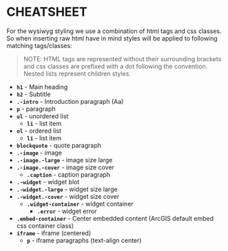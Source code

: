 # CHEATSHEET

For the wysiwyg styling we use a combination of html tags and css classes. 
So when inserting raw html have in mind styles will be applied to following matching tags/classes:

> NOTE: HTML tags are represented without their surrounding brackets and css classes are prefixed with a dot following the convention. Nested lists represent children styles.
- **`h1`** - Main heading
- **`h2`** - Subtitle
- **`.-intro`** - Introduction paragraph (Aa)
- **`p`** - paragraph
- **`ul`** - unordered list
    - **`li`** - list item
- **`ol`** - ordered list
    - **`li`** - list item
- **`blockquote`** - quote paragraph
- **`.-image`** - image
- **`.-image.-large`** - image size large
- **`.-image.-cover`** - image size cover
    - **`.caption`** - caption paragraph
- **`.-widget`** - widget blot
- **`.-widget.-large`** - widget size large
- **`.-widget.-cover`** - widget size cover
    - **`.widget-container`** - widget container
        - **`.error`** - widget error
- **`.embed-container`** - Center embedded content (ArcGIS default embed css container class)
- **`iframe`** - iframe (centered)
    - **`p`** - iframe paragraphs (text-align center)


